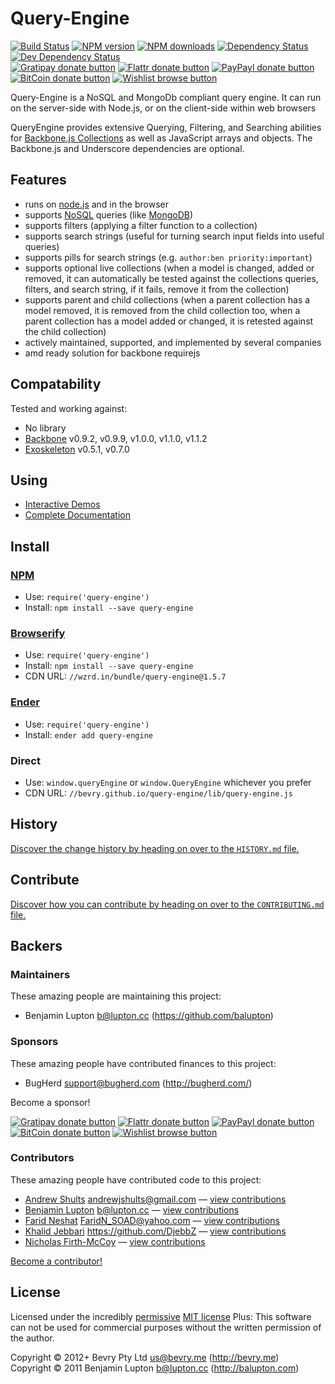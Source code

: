 <!-- TITLE/ -->

# Query-Engine

<!-- /TITLE -->


<!-- BADGES/ -->

[![Build Status](https://img.shields.io/travis/bevry/query-engine/master.svg)](http://travis-ci.org/bevry/query-engine "Check this project's build status on TravisCI")
[![NPM version](https://img.shields.io/npm/v/query-engine.svg)](https://npmjs.org/package/query-engine "View this project on NPM")
[![NPM downloads](https://img.shields.io/npm/dm/query-engine.svg)](https://npmjs.org/package/query-engine "View this project on NPM")
[![Dependency Status](https://img.shields.io/david/bevry/query-engine.svg)](https://david-dm.org/bevry/query-engine)
[![Dev Dependency Status](https://img.shields.io/david/dev/bevry/query-engine.svg)](https://david-dm.org/bevry/query-engine#info=devDependencies)<br/>
[![Gratipay donate button](https://img.shields.io/gratipay/bevry.svg)](https://www.gratipay.com/bevry/ "Donate weekly to this project using Gratipay")
[![Flattr donate button](https://img.shields.io/badge/flattr-donate-yellow.svg)](http://flattr.com/thing/344188/balupton-on-Flattr "Donate monthly to this project using Flattr")
[![PayPayl donate button](https://img.shields.io/badge/paypal-donate-yellow.svg)](https://www.paypal.com/cgi-bin/webscr?cmd=_s-xclick&hosted_button_id=QB8GQPZAH84N6 "Donate once-off to this project using Paypal")
[![BitCoin donate button](https://img.shields.io/badge/bitcoin-donate-yellow.svg)](https://coinbase.com/checkouts/9ef59f5479eec1d97d63382c9ebcb93a "Donate once-off to this project using BitCoin")
[![Wishlist browse button](https://img.shields.io/badge/wishlist-donate-yellow.svg)](http://amzn.com/w/2F8TXKSNAFG4V "Buy an item on our wishlist for us")

<!-- /BADGES -->


<!-- DESCRIPTION/ -->

Query-Engine is a NoSQL and MongoDb compliant query engine. It can run on the server-side with Node.js, or on the client-side within web browsers

<!-- /DESCRIPTION -->


QueryEngine provides extensive Querying, Filtering, and Searching abilities for [Backbone.js Collections](http://documentcloud.github.com/backbone/#Collection) as well as JavaScript arrays and objects. The Backbone.js and Underscore dependencies are optional.


## Features

* runs on [node.js](http://nodejs.org/) and in the browser
* supports [NoSQL](http://www.mongodb.org/display/DOCS/Advanced+Queries) queries (like [MongoDB](http://www.mongodb.org/))
* supports filters (applying a filter function to a collection)
* supports search strings (useful for turning search input fields into useful queries)
* supports pills for search strings (e.g. `author:ben priority:important`)
* supports optional live collections (when a model is changed, added or removed, it can automatically be tested against the collections queries, filters, and search string, if it fails, remove it from the collection)
* supports parent and child collections (when a parent collection has a model removed, it is removed from the child collection too, when a parent collection has a model added or changed, it is retested against the child collection)
* actively maintained, supported, and implemented by several companies
* amd ready solution for backbone requirejs

## Compatability

Tested and working against:

- No library
- [Backbone](http://backbonejs.org) v0.9.2, v0.9.9, v1.0.0, v1.1.0, v1.1.2
- [Exoskeleton](http://exosjs.com/) v0.5.1, v0.7.0


## Using

- [Interactive Demos](http://bevry.github.io/query-engine/)
- [Complete Documentation](https://learn.bevry.me/queryengine/guide)


<!-- INSTALL/ -->

## Install

### [NPM](http://npmjs.org/)
- Use: `require('query-engine')`
- Install: `npm install --save query-engine`

### [Browserify](http://browserify.org/)
- Use: `require('query-engine')`
- Install: `npm install --save query-engine`
- CDN URL: `//wzrd.in/bundle/query-engine@1.5.7`

### [Ender](http://ender.jit.su/)
- Use: `require('query-engine')`
- Install: `ender add query-engine`

<!-- /INSTALL -->


### Direct
- Use: `window.queryEngine` or `window.QueryEngine` whichever you prefer
- CDN URL: `//bevry.github.io/query-engine/lib/query-engine.js`


<!-- HISTORY/ -->

## History
[Discover the change history by heading on over to the `HISTORY.md` file.](https://github.com/bevry/query-engine/blob/master/HISTORY.md#files)

<!-- /HISTORY -->


<!-- CONTRIBUTE/ -->

## Contribute

[Discover how you can contribute by heading on over to the `CONTRIBUTING.md` file.](https://github.com/bevry/query-engine/blob/master/CONTRIBUTING.md#files)

<!-- /CONTRIBUTE -->


<!-- BACKERS/ -->

## Backers

### Maintainers

These amazing people are maintaining this project:

- Benjamin Lupton <b@lupton.cc> (https://github.com/balupton)

### Sponsors

These amazing people have contributed finances to this project:

- BugHerd <support@bugherd.com> (http://bugherd.com/)

Become a sponsor!

[![Gratipay donate button](https://img.shields.io/gratipay/bevry.svg)](https://www.gratipay.com/bevry/ "Donate weekly to this project using Gratipay")
[![Flattr donate button](https://img.shields.io/badge/flattr-donate-yellow.svg)](http://flattr.com/thing/344188/balupton-on-Flattr "Donate monthly to this project using Flattr")
[![PayPayl donate button](https://img.shields.io/badge/paypal-donate-yellow.svg)](https://www.paypal.com/cgi-bin/webscr?cmd=_s-xclick&hosted_button_id=QB8GQPZAH84N6 "Donate once-off to this project using Paypal")
[![BitCoin donate button](https://img.shields.io/badge/bitcoin-donate-yellow.svg)](https://coinbase.com/checkouts/9ef59f5479eec1d97d63382c9ebcb93a "Donate once-off to this project using BitCoin")
[![Wishlist browse button](https://img.shields.io/badge/wishlist-donate-yellow.svg)](http://amzn.com/w/2F8TXKSNAFG4V "Buy an item on our wishlist for us")

### Contributors

These amazing people have contributed code to this project:

- [Andrew Shults](https://github.com/andrewjshults) <andrewjshults@gmail.com> — [view contributions](https://github.com/bevry/query-engine/commits?author=andrewjshults)
- [Benjamin Lupton](https://github.com/balupton) <b@lupton.cc> — [view contributions](https://github.com/bevry/query-engine/commits?author=balupton)
- [Farid Neshat](https://github.com/alFReD-NSH) <FaridN_SOAD@yahoo.com> — [view contributions](https://github.com/bevry/query-engine/commits?author=alFReD-NSH)
- [Khalid Jebbari](https://github.com/DjebbZ) <https://github.com/DjebbZ> — [view contributions](https://github.com/bevry/query-engine/commits?author=DjebbZ)
- [Nicholas Firth-McCoy](https://github.com/nfm) — [view contributions](https://github.com/bevry/query-engine/commits?author=nfm)

[Become a contributor!](https://github.com/bevry/query-engine/blob/master/CONTRIBUTING.md#files)

<!-- /BACKERS -->


<!-- LICENSE/ -->

## License

Licensed under the incredibly [permissive](http://en.wikipedia.org/wiki/Permissive_free_software_licence) [MIT license](http://creativecommons.org/licenses/MIT/)
Plus: This software can not be used for commercial purposes without the written permission of the author.

Copyright &copy; 2012+ Bevry Pty Ltd <us@bevry.me> (http://bevry.me)
<br/>Copyright &copy; 2011 Benjamin Lupton <b@lupton.cc> (http://balupton.com)

<!-- /LICENSE -->


